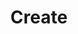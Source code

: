 ---
title: Create
excerpt: Create a Fever ID. Unique within an organization ;kmnjkhjh parent to sites.
api:
  file: api.json
  operationId: fever-id#create
hidden: false
---
